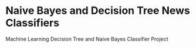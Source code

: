 # Naive Bayes and Decision Tree News Classifiers
Machine Learning Decision Tree and Naive Bayes Classifier Project
